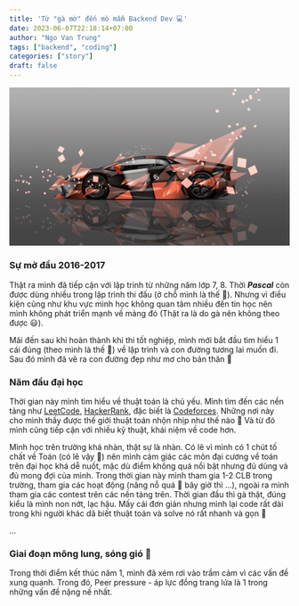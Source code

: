 ```yaml
---
title: 'Từ "gà mờ" đến mò mẫm Backend Dev 💻'
date: 2023-06-07T22:18:14+07:00
author: "Ngo Van Trung"
tags: ["backend", "coding"]
categories: ["story"]
draft: false
---
```


![image](../../images/1.jpg)

### Sự mở đầu 2016-2017

Thật ra mình đã tiếp cận với lập trình từ những năm lớp 7, 8. Thời **_Pascal_** còn được dùng nhiều trong lập trình thi đấu (ở chỗ mình là thế 👀). Nhưng vì điều kiện cũng như khu vực mình học không quan tâm nhiều đến tin học nên mình không phát triển mạnh về mảng đó (Thật ra là do gà nên không theo được 😃).

Mãi đến sau khi hoàn thành khi thi tốt nghiệp, mình mới bắt đầu tìm hiểu 1 cái đúng (theo mình là thế 🐧) về lập trình và con đường tương lai muốn đi. Sau đó mình đã vẽ ra con đường đẹp như mơ cho bản thân 👀

### Năm đầu đại học

Thời gian này mình tìm hiểu về thuật toán là chủ yếu. Mình tìm đến các nền tảng như [LeetCode](https://leetcode.com/), [HackerRank](https://www.hackerrank.com/), đặc biết là [Codeforces](https://codeforces.com/). Những nơi này cho mình thấy được thế giới thuật toán nhộn nhịp như thế nào 🌊 Và từ đó mình cũng tiếp cận với nhiều kỹ thuật, khái niệm về code hơn.

Mình học trên trường khá nhàn, thật sự là nhàn. Có lẽ vì mình có 1 chút tố chất về Toán (có lẽ vậy 🐳) nên mình cảm giác các môn đại cương về toán trên đại học khá dễ nuốt, mặc dù điểm không quá nổi bật nhưng đủ dùng và đủ mong đợi của mình. Trong thời gian này mình tham gia 1-2 CLB trong trường, tham gia các hoạt động (năng nỗ quá 👀 bây giờ thì ...), ngoài ra mình tham gia các contest trên các nền tảng trên. Thời gian đầu thì gà thật, đúng kiểu là mình non nớt, lạc hậu. Mấy cái đơn giản nhưng mình lại code rất dài trong khi người khác dã biết thuật toán và solve nó rất nhanh và gọn 🤯

...

### Giai đoạn mông lung, sóng gió 🌊

Trong thời điểm kết thúc năm 1, mình đã xém rơi vào trầm cảm vì các vấn đề xung quanh. Trong đó, Peer pressure - áp lực đồng trang lứa là 1 trong những vấn đề nặng nề nhất.
